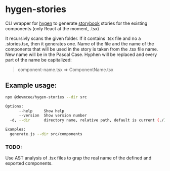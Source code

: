 # hygen-stories
CLI wrapper for [hygen](https://www.hygen.io/) to generate [storybook](https://storybook.js.org/) stories for the existing components (only React at the moment, .tsx)

It recursivly scans the given folder. If it contains .tsx file and no a .stories.tsx, then it generates one. Name of the file and the name of the components that will be used in the story is taken from the .tsx file name. New name will be in the Pascal Case. Hyphen will be replaced and every part of the name be capitalized: 

>component-name.tsx  => ComponentName.tsx


## Example usage:

```bash
npx @devmcee/hygen-stories --dir src 
```

```bash
Options:
      --help     Show help                                             [boolean]
      --version  Show version number                                   [boolean]
  -d, --dir      directory name, relative path, default is current (./)

Examples:
  generate.js --dir src/components 
```

### TODO:
Use AST analysis of  .tsx files to grap the real name of the defined and exported components. 
